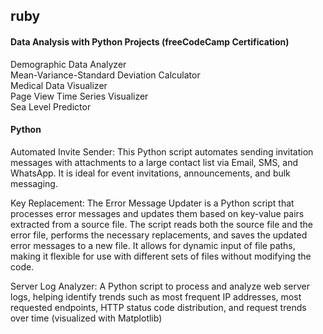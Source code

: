 ## ruby

#### Data Analysis with Python Projects (freeCodeCamp Certification)
Demographic Data Analyzer <br />
Mean-Variance-Standard Deviation Calculator <br />
Medical Data Visualizer <br />
Page View Time Series Visualizer <br />
Sea Level Predictor <br />

#### Python
Automated Invite Sender: This Python script automates sending invitation messages with attachments to a large contact list via Email, SMS, and WhatsApp. It is ideal for event invitations, announcements, and bulk messaging.

Key Replacement: The Error Message Updater is a Python script that processes error messages and updates them based on key-value pairs extracted from a source file. The script reads both the source file and the error file, performs the necessary replacements, and saves the updated error messages to a new file. It allows for dynamic input of file paths, making it flexible for use with different sets of files without modifying the code.

Server Log Analyzer: A Python script to process and analyze web server logs, helping identify trends such as most frequent IP addresses, most requested endpoints, HTTP status code distribution, and request trends over time (visualized with Matplotlib)

